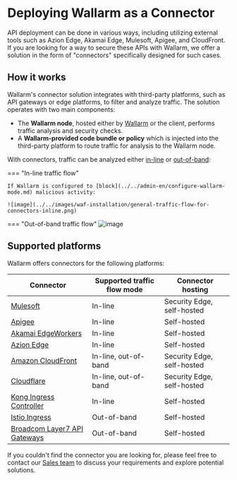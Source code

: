 # Deploying Wallarm as a Connector

API deployment can be done in various ways, including utilizing external tools such as Azion Edge, Akamai Edge, Mulesoft, Apigee, and CloudFront. If you are looking for a way to secure these APIs with Wallarm, we offer a solution in the form of "connectors" specifically designed for such cases.

## How it works

Wallarm's connector solution integrates with third-party platforms, such as API gateways or edge platforms, to filter and analyze traffic. The solution operates with two main components:

* The **Wallarm node**, hosted either by [Wallarm](../se-connector.md) or the client, performs traffic analysis and security checks.
* A **Wallarm-provided code bundle or policy** which is injected into the third-party platform to route traffic for analysis to the Wallarm node.

With connectors, traffic can be analyzed either [in-line](../inline/overview.md) or [out-of-band](../oob/overview.md):

=== "In-line traffic flow"

    If Wallarm is configured to [block](../../admin-en/configure-wallarm-mode.md) malicious activity:

    ![image](../../images/waf-installation/general-traffic-flow-for-connectors-inline.png)
=== "Out-of-band traffic flow"
    ![image](../../images/waf-installation/general-traffic-flow-for-connectors-oob.png)

## Supported platforms

Wallarm offers connectors for the following platforms:

| Connector | Supported traffic flow mode | Connector hosting |
| --- | ---- | ---- |
| [Mulesoft](mulesoft.md) | In-line | Security Edge, self-hosted |
| [Apigee](apigee.md) | In-line |Self-hosted |
| [Akamai EdgeWorkers](akamai-edgeworkers.md) | In-line |Self-hosted |
| [Azion Edge](azion-edge.md) | In-line |Self-hosted |
| [Amazon CloudFront](aws-lambda.md) | In-line, out-of-band | Security Edge, self-hosted |
| [Cloudflare](cloudflare.md) | In-line, out-of-band | Security Edge, self-hosted |
| [Kong Ingress Controller](kong-api-gateway.md) | In-line | Self-hosted |
| [Istio Ingress](istio.md) | Out-of-band | Self-hosted |
| [Broadcom Layer7 API Gateways](layer7-api-gateway.md) | Out-of-band |Self-hosted |

If you couldn't find the connector you are looking for, please feel free to contact our [Sales team](mailto:sales@wallarm.com) to discuss your requirements and explore potential solutions.
